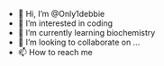 - 👋 Hi, I’m @Only1debbie
- 👀 I’m interested in coding
- 🌱 I’m currently learning biochemistry
- 💞️ I’m looking to collaborate on ...
- 📫 How to reach me 

<!---
Only1debbie/Only1debbie is a ✨ special ✨ repository because its `README.md` (this file) appears on your GitHub profile.
You can click the Preview link to take a look at your changes.
--->
